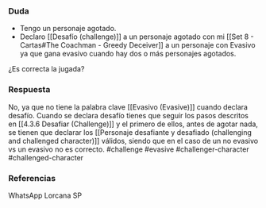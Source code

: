 ### Duda
- Tengo un personaje agotado.
- Declaro [[Desafío (challenge)]] a un personaje agotado con mi [[Set 8 - Cartas#The Coachman - Greedy Deceiver]] a un personaje con Evasivo ya que gana evasivo cuando hay dos o más personajes agotados.

¿Es correcta la jugada?

### Respuesta
No, ya que no tiene la palabra clave [[Evasivo (Evasive)]] cuando declara desafío. Cuando se declara desafío tienes que seguir los pasos descritos en [[4.3.6 Desafiar (Challenge)]] y el primero de ellos, antes de agotar nada, se tienen que declarar los [[Personaje desafiante y desafiado (challenging and challenged character)]] válidos, siendo que en el caso de un no evasivo vs un evasivo no es correcto.
#challenge #evasive #challenger-character #challenged-character
### Referencias
WhatsApp Lorcana SP